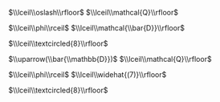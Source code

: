 $\\lceil\\oslash\\rfloor$ $\\lceil\\mathcal{Q}\\rfloor$

$\\lceil\\phi\\rceil$ $\\lceil\\mathcal{\\bar{D}}\\rfloor$

$\\lceil\\textcircled{8}\\rfloor$

$\\uparrow(\\bar{\\mathbb{D}})$ $\\lceil\\mathcal{Q}\\rfloor$

$\\lceil\\phi\\rceil$ $\\lceil\\widehat{(7)}\\rfloor$

$\\lceil\\textcircled{8}\\rfloor$